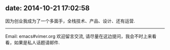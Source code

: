 date: 2014-10-21 17:02:58
---
<!--<h1><span style='color:#d2dcdf'>about:</span> Me</h1>-->

因为创业我成为了一个多面手，全栈技术、产品、设计、还有运营.

- - -
Email: emacs#vimer.org
欢迎留言交流, 请尽量在这边提问，我会不时上来看看，如果是私人话题请邮件.


